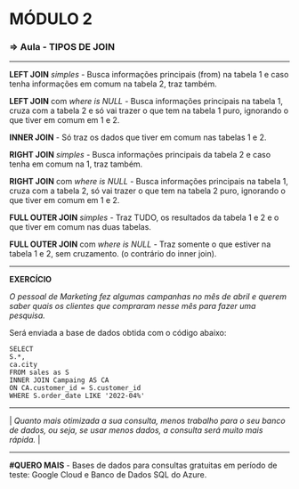 

# MÓDULO 2

### => Aula - TIPOS DE JOIN

***

**LEFT JOIN** *simples* - Busca informações principais (from) na tabela 1 e caso tenha informações em comum na tabela 2, traz também.


**LEFT JOIN** com *where is NULL* - Busca informações principais na tabela 1, cruza com a tabela 2 e só vai trazer o que tem na tabela 1 puro, ignorando o que tiver em comum em 1 e 2.


**INNER JOIN** - Só traz os dados que tiver em comum nas tabelas 1 e 2.


**RIGHT JOIN** *simples* - Busca informações principais da tabela 2 e caso tenha em comum na 1, traz também. 


**RIGHT JOIN** com *where is NULL* - Busca informações principais na tabela 1, cruza com a tabela 2, só vai trazer o que tem na tabela 2 puro, ignorando o que tiver em comum em 1 e 2.


**FULL OUTER JOIN** *simples* - Traz TUDO, os resultados da tabela 1 e 2 e o que tiver em comum nas duas tabelas.


**FULL OUTER JOIN** com *where is NULL* - Traz somente o que estiver na tabela 1 e 2, sem cruzamento. (o contrário do inner join).


---

**EXERCÍCIO**

*O pessoal de Marketing fez algumas campanhas no mês de abril e querem saber quais os clientes que compraram nesse mês para fazer uma pesquisa.*

Será enviada a base de dados obtida com o código abaixo: 

```
SELECT
S.*,
ca.city
FROM sales as S 
INNER JOIN Campaing AS CA 
ON CA.customer_id = S.customer_id
WHERE S.order_date LIKE '2022-04%'
```



***

| *Quanto mais otimizada a sua consulta, menos trabalho para o seu banco de dados, ou seja, se usar menos dados, a consulta será muito mais rápida.* |

***



**#QUERO MAIS**  - Bases de dados para consultas gratuitas em período de teste: Google Cloud e Banco de Dados SQL do Azure.







